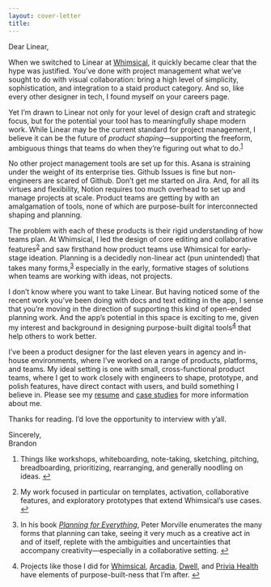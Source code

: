 ```yaml
---
layout: cover-letter
title:
---
```


<p class="salutation"> Dear Linear, </p>

<p>When we switched to Linear at <a href="https://whimsical.com">Whimsical</a>, it quickly became clear that the hype was justified. You’ve done with project management what we’ve sought to do with visual collaboration: bring a high level of simplicity, sophistication, and integration to a staid product category. And so, like every other designer in tech, I found myself <span class="gif-hover ooh">on your careers page</span>.</p>

<p>Yet I’m drawn to Linear not only for your level of design craft and strategic focus, but for the potential your tool has to meaningfully shape modern work. While Linear may be the current standard for project management, I believe it can be the future of <i>product shaping</i>—supporting the freeform, ambiguous things that teams do when they’re figuring out what to do.<sup><a id="sup1" href="#fn1">1</a></sup></p>

<p>No other project management tools are set up for this. Asana is <span class="gif-hover asana">straining under the weight</span> of its enterprise ties. Github Issues is fine but non-engineers are <span class="gif-hover github">scared of Github</span>. Don’t get me started on <span class="gif-hover jira">Jira</span>. And, for all its virtues and flexibility, Notion requires <span class="gif-hover notion">too much overhead</span> to set up and manage projects at scale. Product teams are getting by with an amalgamation of tools, none of which are purpose-built for interconnected shaping and planning.</p>

<p>The problem with each of these products is their rigid understanding of how teams plan. At Whimsical, I led the design of core editing and collaborative features<sup><a id="sup2" href="#fn2">2</a></sup> and saw firsthand how product teams use Whimsical for early-stage ideation. Planning is a decidedly non-linear act (pun unintended) that takes many forms,<sup><a id="sup3" href="#fn3">3</a></sup> especially in the early, formative stages of solutions when teams are working with ideas, not projects.</p>

<p>I don’t know where you want to take Linear. But having noticed some of the recent work you’ve been doing with docs and text editing in the app, I sense that you’re moving in the direction of supporting this kind of open-ended planning work. And the app’s potential in this space is exciting to me, given my interest and background in designing purpose-built digital tools<sup><a id="sup4" href="#fn4">4</a></sup> that help others to work better.</p>

<p>I’ve been a product designer for the last eleven years in agency and in-house environments, where I’ve worked on a range of products, platforms, and teams. My ideal setting is one with small, cross-functional product teams, where I get to work closely with engineers to shape, prototype, and polish features, have direct contact with users, and build something I believe in. Please see my <a href="/img/dorn-resume.pdf">resume</a> and <a href="/">case studies</a> for more information about me.</p>

<p><span class="gif-hover thanks">Thanks</span> for reading. I’d love the opportunity to interview with y’all.</p>
<p>Sincerely,<br>Brandon</p>

<ol class="footnotes">
  <li id="fn1"><p>Things like workshops, whiteboarding, note-taking, sketching, pitching, breadboarding, prioritizing, rearranging, and generally noodling on ideas. <a class="return" href="#sup1">↩</a> </p></li>
  <li id="fn2"><p>My work focused in particular on templates, activation, collaborative features, and exploratory prototypes that extend Whimsical’s use cases. <a class="return" href="#sup2">↩</a></p></li>
  <li id="fn3"><p>In his book <a href="https://www.amazon.com/dp/0692059954/"><i>Planning for Everything</i></a>, Peter Morville enumerates the many forms that planning can take, seeing it very much as a creative act in and of itself, replete with the ambiguities and uncertainties that accompany creativity—especially in a collaborative setting. <a class="return" href="#sup3">↩</a></p></li>
  <li id="fn4"><p>Projects like those I did for <a href="https://brandorn.com/design/whimsical">Whimsical</a>, <a href="https://brandorn.com/design/arcadia">Arcadia</a>, <a href="https://brandorn.com/design/dwell">Dwell</a>, and <a href="https://brandorn.com/design/privia-health">Privia Health</a> have elements of purpose-built-ness that I’m after. <a class="return" href="#sup4">↩</a></p></li>
</ol>


